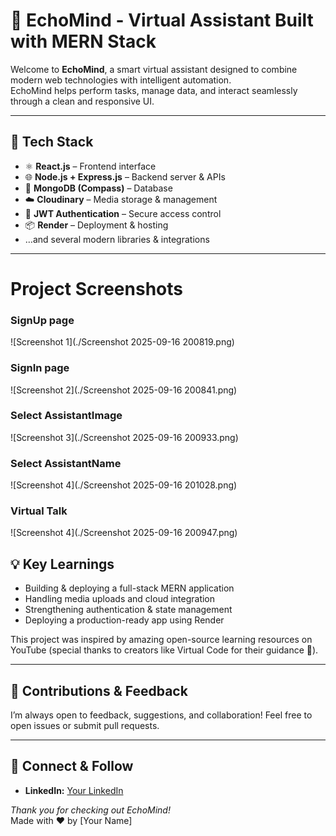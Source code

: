 # 🚀 EchoMind - Virtual Assistant Built with MERN Stack 

Welcome to **EchoMind**, a smart virtual assistant designed to combine modern web technologies with intelligent automation.  
EchoMind helps perform tasks, manage data, and interact seamlessly through a clean and responsive UI.

---

## 🔑 Tech Stack

- ⚛️ **React.js** – Frontend interface  
- 🌐 **Node.js + Express.js** – Backend server & APIs  
- 🍃 **MongoDB (Compass)** – Database  
- ☁️ **Cloudinary** – Media storage & management  
- 🔐 **JWT Authentication** – Secure access control  
- 📦 **Render** – Deployment & hosting  
- …and several modern libraries & integrations

---

 
# Project Screenshots

### SignUp page
![Screenshot 1](./Screenshot 2025-09-16 200819.png)

### SignIn page
![Screenshot 2](./Screenshot 2025-09-16 200841.png)

### Select AssistantImage
![Screenshot 3](./Screenshot 2025-09-16 200933.png)

### Select AssistantName
![Screenshot 4](./Screenshot 2025-09-16 201028.png)

### Virtual Talk
![Screenshot 4](./Screenshot 2025-09-16 200947.png)

## 💡 Key Learnings

- Building & deploying a full-stack MERN application  
- Handling media uploads and cloud integration  
- Strengthening authentication & state management  
- Deploying a production-ready app using Render  

This project was inspired by amazing open-source learning resources on YouTube (special thanks to creators like Virtual Code for their guidance 🙌).

---

## 🤝 Contributions & Feedback

I’m always open to feedback, suggestions, and collaboration! Feel free to open issues or submit pull requests.

---

## 📢 Connect & Follow

- **LinkedIn:** [Your LinkedIn](https://linkedin.com/in/https://x.com/goelKartik773?s=08)  



*Thank you for checking out EchoMind!*  
Made with ❤️ by [Your Name]

